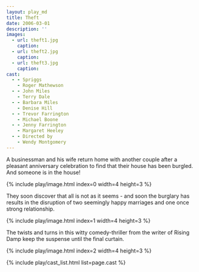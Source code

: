 ```yaml
---
layout: play_md
title: Theft
date: 2006-03-01
description: ''
images:
  - url: theft1.jpg
    caption:
  - url: theft2.jpg
    caption:
  - url: theft3.jpg
    caption:
cast:
  - - Spriggs
    - Roger Mathewson
  - - John Miles
    - Terry Dale
  - - Barbara Miles
    - Denise Hill
  - - Trevor Farrington
    - Michael Boone
  - - Jenny Farrington
    - Margaret Heeley
  - - Directed by
    - Wendy Montgomery
---
```


A businessman and his wife return home with another couple after a pleasant anniversary celebration to find that their house has been burgled. And someone is in the house!

{% include play/image.html index=0 width=4 height=3 %}

They soon discover that all is not as it seems  - and soon the burglary has results in the disruption of two seemingly happy marriages and one once strong relationship.

{% include play/image.html index=1 width=4 height=3 %}

The twists and turns in this witty comedy-thriller from the writer of Rising Damp keep the suspense until the final curtain.

{% include play/image.html index=2 width=4 height=3 %}

{% include play/cast_list.html list=page.cast %}
